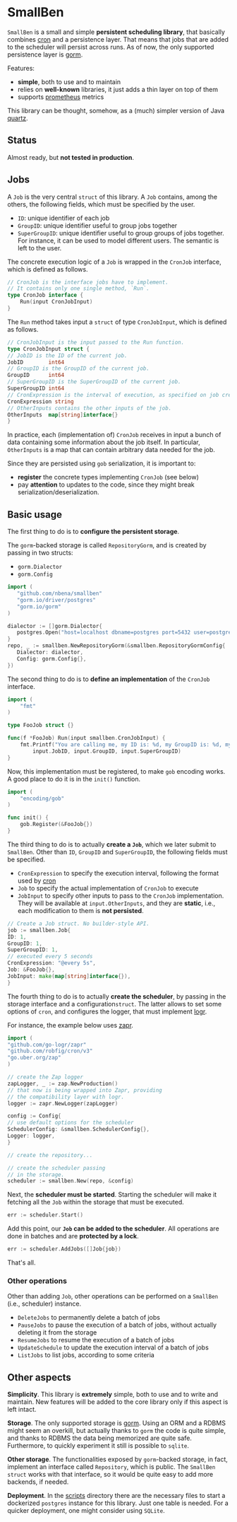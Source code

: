 # SmallBen

`SmallBen` is a small and simple **persistent scheduling library**, that basically
combines [cron](https://github.com/robfig/cron/v3) and a persistence layer. That means that jobs that are added to the
scheduler will persist across runs. As of now, the only supported persistence layer is [gorm](https://gorm.io/).

Features:

- **simple**, both to use and to maintain
- relies on **well-known** libraries, it just adds a thin layer on top of them
- supports [prometheus](https://prometheus.io/) metrics

This library can be thought, somehow, as a (much) simpler version of Java [quartz](http://www.quartz-scheduler.org/).

## Status

Almost ready, but **not tested in production**.

## Jobs

A `Job` is the very central `struct` of this library. A `Job` contains, among the others, the following fields, which
must be specified by the user.

- `ID`: unique identifier of each job
- `GroupID`: unique identifier useful to group jobs together
- `SuperGroupID`: unique identifier useful to group groups of jobs together. For instance, it can be used to model
  different users. The semantic is left to the user.

The concrete execution logic of a `Job` is wrapped in the `CronJob` interface, which is defined as follows.

```go
// CronJob is the interface jobs have to implement.
// It contains only one single method, `Run`.
type CronJob interface {
	Run(input CronJobInput)
}
```

The `Run` method takes input a `struct` of type `CronJobInput`, which is defined as follows.

```go
// CronJobInput is the input passed to the Run function.
type CronJobInput struct {
// JobID is the ID of the current job.
JobID        int64
// GroupID is the GroupID of the current job.
GroupID      int64
// SuperGroupID is the SuperGroupID of the current job.
SuperGroupID int64
// CronExpression is the interval of execution, as specified on job creation.
CronExpression string
// OtherInputs contains the other inputs of the job.
OtherInputs  map[string]interface{}
}
```

In practice, each (implementation of) `CronJob` receives in input a bunch of data containing some information about the
job itself. In particular, `OtherInputs` is a map that can contain arbitrary data needed for the job.

Since they are persisted using `gob` serialization, it is important to:

- **register** the concrete types implementing `CronJob` (see below)
- pay **attention** to updates to the code, since they might break serialization/deserialization.

 ## Basic usage
 
 The first thing to do is to **configure the persistent storage**. 
 
 The `gorm`-backed storage is called `RepositoryGorm`, and is created by passing in two structs:
 
 - `gorm.Dialector`
 - `gorm.Config`
 
 ```go
import (
    "github.com/nbena/smallben"
	"gorm.io/driver/postgres"
	"gorm.io/gorm"    
)

dialector := []gorm.Dialector{
    postgres.Open("host=localhost dbname=postgres port=5432 user=postgres password=postgres")
}
repo, _ := smallben.NewRepositoryGorm(&smallben.RepositoryGormConfig{
    Dialector: dialector,
    Config: gorm.Config{},
})
```

The second thing to do is to **define an implementation** of the `CronJob` interface.

```go
import (
    "fmt"
)

type FooJob struct {}

func(f *FooJob) Run(input smallben.CronJobInput) {
    fmt.Printf("You are calling me, my ID is: %d, my GroupID is: %d, my SuperGroupID is: %d\n",
        input.JobID, input.GroupID, input.SuperGroupID)
}
```

Now, this implementation must be registered, to make `gob` encoding works. A good place to do it is in the `init()`
function.

```go
import (
    "encoding/gob"
)

func init() {
    gob.Register(&FooJob{})
}
```

The third thing to do is to actually **create a `Job`**, which we later submit to `SmallBen`. Other than `ID`, `GroupID`
and `SuperGroupID`, the following fields must be specified.

- `CronExpression` to specify the execution interval, following the format used by [cron](https://github.com/robfig/cron/v3)
- `Job` to specify the actual implementation of `CronJob` to execute
- `JobInput` to specify other inputs to pass to the `CronJob` implementation. They will be available at `input.OtherInputs`, and they are **static**, i.e., each modification to them is **not persisted**. 

```go
// Create a Job struct. No builder-style API.
job := smallben.Job{
ID: 1,
GroupID: 1,
SuperGroupID: 1,
// executed every 5 seconds
CronExpression: "@every 5s",
Job: &FooJob{},
JobInput: make(map[string]interface{}),
}
```

The fourth thing to do is to actually **create the scheduler**, by passing in the storage interface and a
configuration`struct`. The latter allows to set some options of `cron`, and configures the logger, that must
implement [logr](https://github.com/go-logr/logr).

For instance, the example below uses [zapr](https://github.com/go-logr/zapr).

```go
import (
"github.com/go-logr/zapr"
"github.com/robfig/cron/v3"
"go.uber.org/zap"
)

// create the Zap logger
zapLogger, _ := zap.NewProduction()
// that now is being wrapped into Zapr, providing
// the compatibility layer with logr.
logger := zapr.NewLogger(zapLogger)

config := Config{
// use default options for the scheduler
SchedulerConfig: &smallben.SchedulerConfig{},
Logger: logger,
}

// create the repository...

// create the scheduler passing
// in the storage.
scheduler := smallben.New(repo, &config)
```

Next, the **scheduler must be started**. Starting the scheduler will make it fetching all the `Job` within the storage that must be executed.

```go
err := scheduler.Start()
```

Add this point, our **`Job` can be added to the scheduler**. All operations are done in batches and are **protected by a lock**.

```go
err := scheduler.AddJobs([]Job{job})
```

That's all.

### Other operations

Other than adding `Job`, other operations can be performed on a `SmallBen` (i.e., scheduler) instance.

- `DeleteJobs` to permanently delete a batch of jobs
- `PauseJobs` to pause the execution of a batch of jobs, without actually deleting it from the storage
- `ResumeJobs` to resume the execution of a batch of jobs
- `UpdateSchedule` to update the execution interval of a batch of jobs
- `ListJobs` to list jobs, according to some criteria

## Other aspects

**Simplicity**. This library is **extremely** simple, both to use and to write and maintain. New features will be added to the core library only if this aspect is left intact.

**Storage**. The only supported storage is [gorm](https://gorm.io). Using an ORM and a RDBMS might seem an overkill, but actually thanks to `gorm` the code is quite simple, and thanks to RDBMS the data being memorized are quite safe. Furthermore, to quickly experiment it still is possible to `sqlite`.

**Other storage**. The functionalities exposed by `gorm`-backed storage, in fact, implement an interface called `Repository`, which is public. The `SmallBen` `struct` works with that interface, so it would be quite easy to add more backends, if needed.

**Deployment**. In the [scripts](scripts) directory there are the necessary files to start a dockerized `postgres` instance for this library. Just one table is needed. For a quicker deployment, one might consider using `SQLite`.
